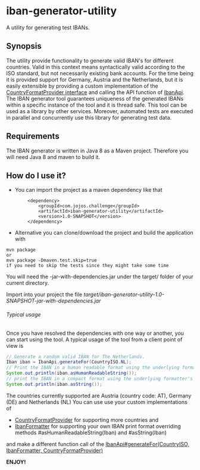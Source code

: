 # iban-generator-utility
A utility for generating test IBANs.

## Synopsis
The utility provide functionality to generate valid IBAN's for different countries. Valid in this context means syntactically valid according to the ISO standard, but not necessarily existing bank accounts.
For the time being it is provided support for Germany, Austria and the Netherlands, but it is easily extensible by providing a custom implementation of the [CountryFormatProvider interface](https://github.com/mcjojos/iban-generator-utility/blob/master/src/main/java/com/jojos/challenge/iban/country/CountryFormatProvider.java) and calling the API function of [IbanApi](src/main/java/com/jojos/challenge/iban/api/IbanApi.java).
The IBAN generator tool guarantees uniqueness of the generated IBANs within a specific instance of the tool and it is thread safe.
This tool can be used as a library by other services.
Moreover, automated tests are executed in parallel and concurrently use this library for generating test data.

## Requirements
The IBAN generator is written in Java 8 as a Maven project. Therefore you will need Java 8 and maven to build it.

## How do I use it?
- You can import the project as a maven dependency like that
```
        <dependency>
            <groupId>com.jojos.challenge</groupId>
            <artifactId>iban-generator-utility</artifactId>
            <version>1.0-SNAPSHOT</version>
        </dependency>
```

- Alternative you can clone/download the project and build the application with
```
mvn package
or
mvn package -Dmaven.test.skip=true
if you need to skip the tests since they might take some time
```
You will need the -jar-with-dependencies.jar under the target/ folder of your current directory.

Import into your project the file
*target/iban-generator-utility-1.0-SNAPSHOT-jar-with-dependencies.jar*

###### Typical usage

Once you have resolved the dependencies with one way or another, you can start using the tool.
A typical usage of the tool from a client point of view is
```Java
// Generate a random valid IBAN for The Netherlands.
Iban iban = IbanApi.generateFor(CountryISO.NL);
// Print the IBAN in a human readable format using the underlying formatter's #asHumanReadableString()
System.out.println(iban.asHumanReadableString());
// print the IBAN in a compact format using the underlying formatter's #asHumanReadableString()
System.out.println(iban.asString());
```

The countries currently supported are Austria (country code: AT), Germany (DE) and Netherlands (NL)
You can use use your custom implementations of

- [CountryFormatProvider](https://github.com/mcjojos/iban-generator-utility/blob/master/src/main/java/com/jojos/challenge/iban/country/CountryFormatProvider.java)
for supporting more countries and
- [IbanFormatter](https://github.com/mcjojos/iban-generator-utility/blob/master/src/main/java/com/jojos/challenge/iban/format/IbanFormatter.java) for supporting your own IBAN print format overriding methods #asHumanReadableString(Iban) and #asString(Iban)

and make a different function call of the [IbanApi#generateFor(CountryISO, IbanFormatter, CountryFormatProvider)](https://github.com/mcjojos/iban-generator-utility/blob/master/src/main/java/com/jojos/challenge/iban/api/IbanApi.java)

**ENJOY!**
